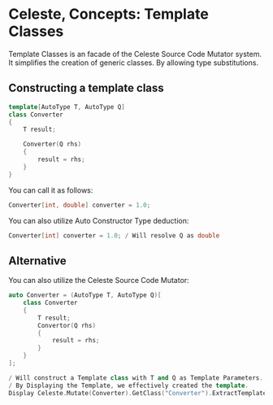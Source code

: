 # Celeste, Concepts: Template Classes

Template Classes is an facade of the Celeste Source Code Mutator system. It simplifies the creation of generic classes. By allowing type substitutions.

## Constructing a template class

```C++
template[AutoType T, AutoType Q]
class Converter
{
    T result;

    Converter(Q rhs)
    {
        result = rhs;
    }
}
```

You can call it as follows:
```C++
Converter[int, double] converter = 1.0;
```

You can also utilize Auto Constructor Type deduction:
```C++
Converter[int] converter = 1.0; / Will resolve Q as double
```

## Alternative

You can also utilize the Celeste Source Code Mutator:
```C++
auto Converter = (AutoType T, AutoType Q)[
    class Converter
    {
        T result;
        Convertor(Q rhs)
        {
            result = rhs;
        }
    }
];

/ Will construct a Template class with T and Q as Template Parameters.
/ By Displaying the Template, we effectively created the template.
Display Celeste.Mutate(Converter).GetClass("Converter").ExtractTemplate(T, Q);
```